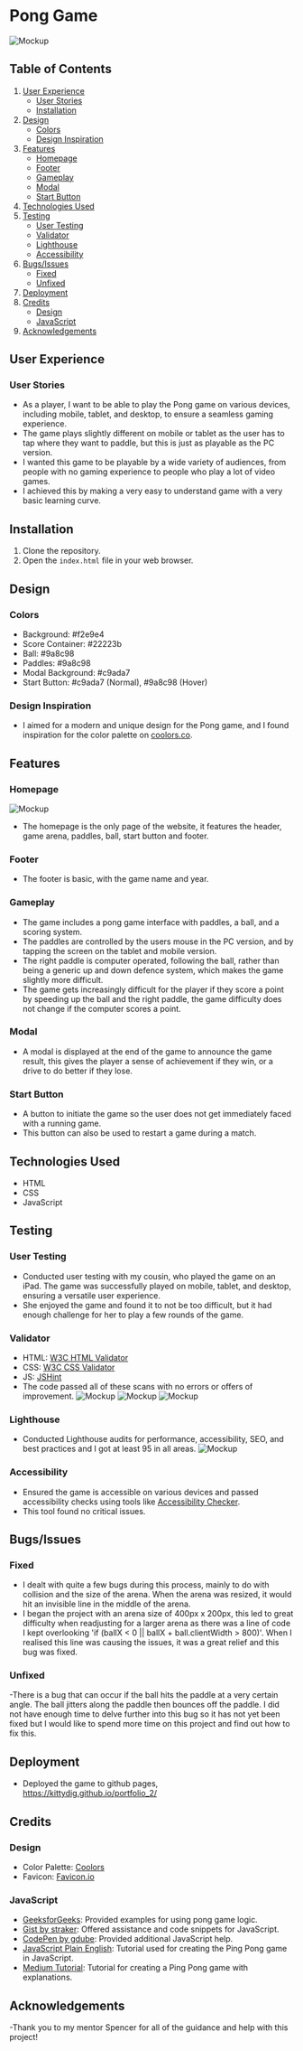 # Pong Game
![Mockup](assets/mockup.png)

## Table of Contents
1. [User Experience](#user-experience)
   - [User Stories](#user-stories)
   - [Installation](#installation)
2. [Design](#design)
   - [Colors](#colors)
   - [Design Inspiration](#design-inspiration)
3. [Features](#features)
   - [Homepage](#homepage)
   - [Footer](#footer)
   - [Gameplay](#gameplay)
   - [Modal](#modal)
   - [Start Button](#start-button)
4. [Technologies Used](#technologies-used)
5. [Testing](#testing)
   - [User Testing](#user-testing)
   - [Validator](#validator)
   - [Lighthouse](#lighthouse)
   - [Accessibility](#accessibility)
6. [Bugs/Issues](#bugsissues)
   - [Fixed](#fixed)
   - [Unfixed](#unfixed)
7. [Deployment](#deployment)
8. [Credits](#credits)
   - [Design](#design-credits)
   - [JavaScript](#javascript-credits)
9. [Acknowledgements](#acknowledgements)

## User Experience

### User Stories

- As a player, I want to be able to play the Pong game on various devices, including mobile, tablet, and desktop, to ensure a seamless gaming experience.
- The game plays slightly different on mobile or tablet as the user has to tap where they want to paddle, but this is just as playable as the PC version.
- I wanted this game to be playable by a wide variety of audiences, from people with no gaming experience to people who play a lot of video games.
- I achieved this by making a very easy to understand game with a very basic learning curve.

## Installation

1. Clone the repository.
2. Open the `index.html` file in your web browser.

## Design

### Colors

- Background: #f2e9e4
- Score Container: #22223b
- Ball: #9a8c98
- Paddles: #9a8c98
- Modal Background: #c9ada7
- Start Button: #c9ada7 (Normal), #9a8c98 (Hover)

### Design Inspiration

- I aimed for a modern and unique design for the Pong game, and I found inspiration for the color palette on [coolors.co](https://coolors.co/).

## Features

### Homepage
![Mockup](assets/homepage.png)
- The homepage is the only page of the website, it features the header, game arena, paddles, ball, start button and footer.

### Footer

- The footer is basic, with the game name and year.

### Gameplay

- The game includes a pong game interface with paddles, a ball, and a scoring system.
- The paddles are controlled by the users mouse in the PC version, and by tapping the screen on the tablet and mobile version.
- The right paddle is computer operated, following the ball, rather than being a generic up and down defence system, which makes the game slightly more difficult.
- The game gets increasingly difficult for the player if they score a point by speeding up the ball and the right paddle, the game difficulty does not change if the computer scores a point.

### Modal

- A modal is displayed at the end of the game to announce the game result, this gives the player a sense of achievement if they win, or a drive to do better if they lose.

### Start Button

- A button to initiate the game so the user does not get immediately faced with a running game.
- This button can also be used to restart a game during a match.

## Technologies Used

- HTML
- CSS
- JavaScript

## Testing

### User Testing

- Conducted user testing with my cousin, who played the game on an iPad. The game was successfully played on mobile, tablet, and desktop, ensuring a versatile user experience.
- She enjoyed the game and found it to not be too difficult, but it had enough challenge for her to play a few rounds of the game.

### Validator

- HTML: [W3C HTML Validator](https://validator.w3.org/)
- CSS: [W3C CSS Validator](https://jigsaw.w3.org/css-validator/)
- JS: [JSHint](https://jshint.com/)
- The code passed all of these scans with no errors or offers of improvement.
![Mockup](assets/css.check.png)
![Mockup](assets/html.check.png)
![Mockup](assets/JSHint.png)

### Lighthouse

- Conducted Lighthouse audits for performance, accessibility, SEO, and best practices and I got at least 95 in all areas.
![Mockup](assets/lighthouse.png)

### Accessibility

- Ensured the game is accessible on various devices and passed accessibility checks using tools like [Accessibility Checker](https://www.accessibilitychecker.org/).
- This tool found no critical issues.

## Bugs/Issues

### Fixed

- I dealt with quite a few bugs during this process, mainly to do with collision and the size of the arena. When the arena was resized, it would hit an invisible line in the middle of the arena.
- I began the project with an arena size of 400px x 200px, this led to great difficulty when readjusting for a larger arena as there was a line of code I kept overlooking 'if (ballX < 0 || ballX + ball.clientWidth > 800)'. When I realised this line was causing the issues, it was a great relief and this bug was fixed.

### Unfixed

-There is a bug that can occur if the ball hits the paddle at a very certain angle. The ball jitters along the paddle then bounces off the paddle. I did not have enough time to delve further into this bug so it has not yet been fixed but I would like to spend more time on this project and find out how to fix this.

## Deployment

- Deployed the game to github pages, https://kittydig.github.io/portfolio_2/

## Credits

### Design

- Color Palette: [Coolors](https://coolors.co/)
- Favicon: [Favicon.io](https://favicon.io/)

### JavaScript

- [GeeksforGeeks](https://www.geeksforgeeks.org/pong-game-in-javascript/): Provided examples for using pong game logic.
- [Gist by straker](https://gist.github.com/straker/81b59eecf70da93af396f963596dfdc5): Offered assistance and code snippets for JavaScript.
- [CodePen by gdube](https://codepen.io/gdube/pen/JybxxZ): Provided additional JavaScript help.
- [JavaScript Plain English](https://javascript.plainenglish.io/js-tutorial-create-a-ping-pong-game-bc92c9f3011a): Tutorial used for creating the Ping Pong game in JavaScript.
- [Medium Tutorial](https://medium.com/@muzammal3150/creation-of-ping-pong-game-in-javascript-with-explanation-57a783d8400): Tutorial for creating a Ping Pong game with explanations.


## Acknowledgements

-Thank you to my mentor Spencer for all of the guidance and help with this project!